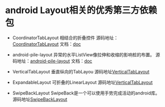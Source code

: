 # android Layout相关的优秀第三方依赖包

* CoordinatorTabLayout 相结合的折叠控件 
源码地址：[CoordinatorTabLayout](https://github.com/hugeterry/CoordinatorTabLayout) 文档：[doc](https://github.com/hugeterry/CoordinatorTabLayout/blob/master/README.md)

* android-pile-layout 异常的水平ListView像拉伸和收缩的影响桩的布置。
源码地址：[android-pile-layout](https://github.com/xmuSistone/android-pile-layout) 文档：[doc](https://github.com/xmuSistone/android-pile-layout/blob/master/README.md)
 
* VerticalTabLayout 垂直纵向的TabLayou
源码地址[VerticalTabLayout](https://github.com/qstumn/VerticalTabLayout)

* ExpandableLayout 可折叠的LinearLayout
源码地址[VerticalTabLayout](https://github.com/iammert/ExpandableLayout)

* SwipeBackLayout SwipeBack是一个可以使用手势完成活动的android库。
源码地址[SwipeBackLayout](https://github.com/gongwen/SwipeBackLayout)


